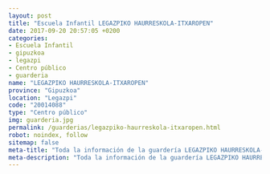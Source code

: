 ```yaml
---
layout: post
title: "Escuela Infantil LEGAZPIKO HAURRESKOLA-ITXAROPEN"
date: 2017-09-20 20:57:05 +0200
categories:
- Escuela Infantil
- gipuzkoa
- legazpi
- Centro público
- guarderia
name: "LEGAZPIKO HAURRESKOLA-ITXAROPEN"
province: "Gipuzkoa"
location: "Legazpi"
code: "20014088"
type: "Centro público"
img: guarderia.jpg
permalink: /guarderias/legazpiko-haurreskola-itxaropen.html
robot: noindex, follow
sitemap: false
meta-title: "Toda la información de la guardería LEGAZPIKO HAURRESKOLA-ITXAROPEN"
meta-description: "Toda la información de la guardería LEGAZPIKO HAURRESKOLA-ITXAROPEN"
---
```

